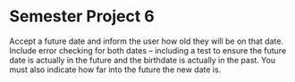 # Semester Project 6

Accept a future date and inform the user how old they will be on that date. Include error checking for both dates – including a test to ensure the future date is actually in the future and the birthdate is actually in the past. You must also indicate how far into the future the new date is.


